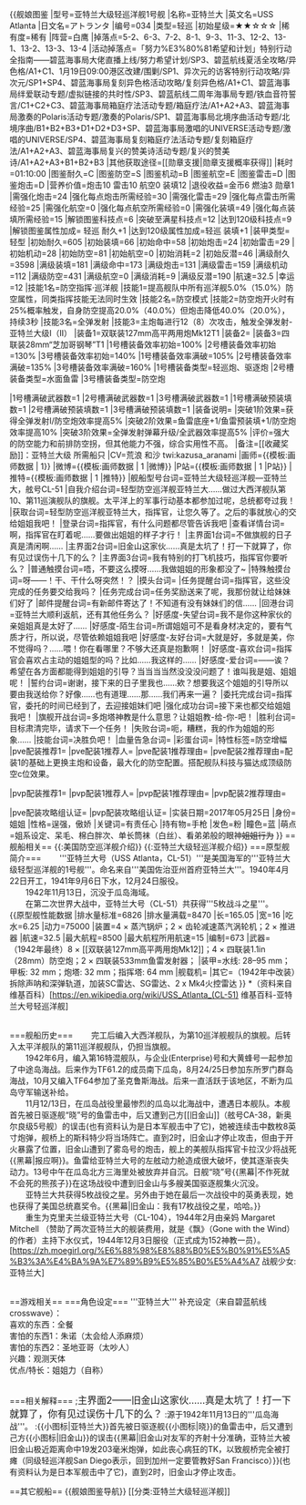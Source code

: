 {{舰娘图鉴
|型号=亚特兰大级轻巡洋舰1号舰
|名称=亚特兰大
|英文名=USS Atlanta
|日文名=アトランタ
|编号=034
|类型=轻巡
|初始星级=★★☆☆☆
|稀有度=稀有
|阵营=白鹰
|掉落点=5-2、6-3、7-2、8-1、9-3、11-3、12-2、13-1、13-2、13-3、13-4
|活动掉落点=「努力%E3%80%81希望和计划」特别行动全指南——碧蓝海事局大佬直播上线/努力希望计划/SP3、碧蓝航线夏活全攻略/异色格/A1+C1、1月19日09:00港区改建/围剿/SP1、异次元的访客特别行动攻略/异次元/SP1+SP4、碧蓝海事局复刻异色格活动攻略/复刻异色格/A1+C1、碧蓝海事局绊爱联动专题/虚拟链接的共时性/SP3、碧蓝航线二周年海事局专题/铁血音符誓言/C1+C2+C3、碧蓝海事局箱庭疗法活动专题/箱庭疗法/A1+A2+A3、碧蓝海事局激奏的Polaris活动专题/激奏的Polaris/SP1、碧蓝海事局北境序曲活动专题/北境序曲/B1+B2+B3+D1+D2+D3+SP、碧蓝海事局激唱的UNIVERSE活动专题/激唱的UNIVERSE/SP4、碧蓝海事局复刻箱庭疗法活动专题/复刻箱庭疗法/A1+A2+A3、碧蓝海事局复兴的赞美诗活动专题/复兴的赞美诗/A1+A2+A3+B1+B2+B3
|其他获取途径=[[勋章支援|勋章支援概率获得]]
|耗时=01:10:00
|图鉴耐久=C
|图鉴防空=S
|图鉴机动=B
|图鉴航空=E
|图鉴雷击=D
|图鉴炮击=D
|营养价值=炮击10  雷击10  航空0  装填12
|退役收益=金币6 燃油3 勋章1
|需强化炮击=24
|强化每点炮击所需经验=30
|需强化雷击=29
|强化每点雷击所需经验=25
|需强化航空=0
|强化每点航空所需经验=0
|需强化装填=49
|强化每点装填所需经验=15
|解锁图鉴科技点=6
|突破至满星科技点=12
|达到120级科技点=9
|解锁图鉴属性加成= 轻巡 耐久+1
|达到120级属性加成=轻巡 装填+1
|装甲类型=轻型
|初始耐久=605
|初始装填=66
|初始命中=58
|初始炮击=24
|初始雷击=29
|初始机动=28
|初始防空=81
|初始航空=0
|初始消耗=2
|初始反潜=46
|满级耐久=3598
|满级装填=181
|满级命中=173
|满级炮击=131
|满级雷击=159
|满级机动=112
|满级防空=431
|满级航空=0
|满级消耗=9
|满级反潜=190
|航速=32.5
|幸运=12
|技能1名=防空指挥·巡洋舰
|技能1=提高舰队中所有巡洋舰5.0%（15.0%）防空属性，同类指挥技能无法同时生效
|技能2名=防空模式
|技能2=防空炮开火时有25%概率触发，自身防空提高20.0%（40.0%）但炮击降低40.0%（20.0%），持续3秒
|技能3名=全弹发射
|技能3=主炮每进行12（8）次攻击，触发全弹发射-亚特兰大级I（II）
|装备1=双联装127mm高平两用炮Mk12T1
|装备2=
|装备3=四联装28mm“芝加哥钢琴”T1
|1号槽装备效率初始=100%
|2号槽装备效率初始=130%
|3号槽装备效率初始=140%
|1号槽装备效率满破=105%
|2号槽装备效率满破=135%
|3号槽装备效率满破=160%
|1号槽装备类型=轻巡炮、驱逐炮
|2号槽装备类型=水面鱼雷
|3号槽装备类型=防空炮
<!--鱼雷底座数不代表武器数，不了解的请勿修改数据。-->
|1号槽满破武器数=1
|2号槽满破武器数=1
|3号槽满破武器数=1
|1号槽满破预装填数=1
|2号槽满破预装填数=1
|3号槽满破预装填数=1
|装备说明=
|突破1阶效果=获得全弹发射I/防空炮效率提高5%
|突破2阶效果=鱼雷底座+1/鱼雷预装填+1/防空炮效率提高10%
|突破3阶效果=全弹发射弹幕升级/全武器效率提高5%
|评价=强大的防空能力和前排防空拐，但其他能力不强，综合实用性不高。
|备注=[[收藏奖励]]：亚特兰大级 所需船只
|CV=荒浪 和沙 twi:kazusa_aranami
|画师={{模板:画师数据 | 1}}
|微博={{模板:画师数据 | 1 |微博}}
|P站={{模板:画师数据 | 1 |P站}}
|推特={{模板:画师数据 | 1 |推特}}
|舰船型号台词=亚特兰大级轻巡洋舰—亚特兰大，舷号CL-51
|自我介绍台词=轻型防空巡洋舰亚特兰大……做过大西洋舰队第10、第11巡演舰队的旗舰。太平洋上的军事行动基本都参加过呢，总统都夸过我！
|获取台词=轻型防空巡洋舰亚特兰大，指挥官，让您久等了。之后的事就放心的交给姐姐我吧！
|登录台词=指挥官，有什么问题都尽管告诉我吧
|查看详情台词=啊，指挥官在盯着呢……要做出姐姐的样子才行！
|主界面1台词=不做旗舰的日子真是清闲啊……
|主界面2台词=旧金山这家伙……真是太坑了！打一下就算了，你有见过误伤十几下的么？
|主界面3台词=我有特别的打飞机技巧，指挥官你要听么？
|普通触摸台词=唔，不要这么摸呀……我做姐姐的形象都没了~
|特殊触摸台词=呀——！干、干什么呀突然！？
|摸头台词=
|任务提醒台词=指挥官，这些没完成的任务要交给我吗？
|任务完成台词=任务奖励送来了呢，我那份就让给妹妹们好了
|邮件提醒台词=有新邮件寄达了！不知道有没有妹妹们的信……
|回港台词=亚特兰大顺利返航，还有其他任务么？
|好感度-失望台词=我不是你这种家伙的亲姐姐真是太好了……
|好感度-陌生台词=所谓姐姐可不是看身材决定的，要有气质才行，所以说，尽管依赖姐姐我吧
|好感度-友好台词=大就是好，多就是美，你不觉得吗？……喂！你在看哪里？不够大还真是抱歉啊！
|好感度-喜欢台词=指挥官会喜欢占主动的姐姐型的吗？比如……我这样的……
|好感度-爱台词=——诶？希望在各方面都能得到姐姐的引导？当当当当然没没没问题了！谁叫我是姐、姐姐呢！
|誓约台词=谢谢，接下来的日子里我也……欸？想要我这个姐姐的引导所以要由我送给你？好像……也有道理……那……我们再来一遍？
|委托完成台词=指挥官，委托的时间已经到了，去迎接姐妹们吧
|强化成功台词=接下来也都交给姐姐我吧！
|旗舰开战台词=多炮塔神教是什么意思？让姐姐教-给-你-吧！
|胜利台词=目标肃清完毕，请求下一个任务！
|失败台词=呃，糟糕，我的作为姐姐的形象……
|技能台词=决胜负吧！
|血量告急台词=
|彩蛋台词=
|特性标签=防空增幅
|pve配装推荐1=
|pve配装1推荐人=
|pve配装1推荐理由=
|pve配装2推荐理由=配装1的基础上更换主炮和设备，最大化的防空配置。搭配舰队科技与猫达成顶级防空c位效果。

|pvp配装推荐1=
|pvp配装1推荐人=
|pvp配装1推荐理由=
|pvp配装2推荐理由=

|pve配装攻略组认证=
|pvp配装攻略组认证=
|实装日期=2017年05月25日
|身份=姐姐
|性格=逞强，傲娇
|关键词=有责任心
|持有物=手枪
|发色=粉
|瞳色=蓝
|萌点=姐系设定、呆毛、棉白胖次、单长筒袜（白丝）、看弟弟般的眼神<s>姐姐行为</s>
}}
==舰船相关==
{{:美国防空巡洋舰介绍}}
{{:亚特兰大级轻巡洋舰介绍}}
===原型舰简介===
　　'''亚特兰大号（USS Atlanta，CL-51）'''是美国海军的'''亚特兰大级轻型巡洋舰的1号舰'''。命名来自'''美国佐治亚州首府亚特兰大'''。1940年4月22日开工，1941年9月6日下水，12月24日服役。<br>
　　1942年11月13日，沉没于瓜岛海域。<br>
　　在第二次世界大战中，亚特兰大号（CL-51）共获得'''5枚战斗之星'''。<br>
{{原型舰性能数据
|排水量标准=6826
|排水量满载=8470
|长=165.05
|宽=16
|吃水=6.25
|动力=75000
|装置=4 × 蒸汽锅炉；2 × 齿轮减速蒸汽涡轮机；2 × 推进器
|航速=32.5
|最大航程=8500
|最大航程所用航速=15
|编制=673
|武器=（1942年最终）8 × [[双联装127mm高平两用炮Mk12]]；4 × 四联装1.1in（28mm）防空炮；2 × 四联装533mm鱼雷发射器；
|装甲=水线: 28–95 mm；甲板: 32 mm；炮塔: 32 mm；指挥塔: 64 mm
|舰载机=
|其它=（1942年中改装）拆除声呐和深弹轨道，加装SC雷达、SG雷达、2 x Mk4火控雷达
}}
*（资料来自维基百科）<ref>[https://en.wikipedia.org/wiki/USS_Atlanta_(CL-51) 维基百科-亚特兰大号轻巡洋舰]</ref><br><br>

===舰船历史===
　　完工后编入大西洋舰队，为第10巡洋舰舰队的旗舰。后转入太平洋舰队的第11巡洋舰舰队，仍担当旗舰。<br>
　　1942年6月，编入第16特混舰队，与企业(Enterprise)号和大黄蜂号一起参加了中途岛海战。后来作为TF61.2的成员南下瓜岛，8月24/25日参加东所罗门群岛海战，10月又编入TF64参加了圣克鲁斯海战。后来一直活跃于该地区，不断为瓜岛守军输送补给。<br>
　　11月12/13日，在瓜岛战役里最惨烈的瓜岛以北海战中，遭遇日本舰队。本舰首先被日驱逐舰“晓”号的鱼雷击中，后又遭到己方[[旧金山]]（舷号CA-38，新奥尔良级5号舰）的误击(也有资料认为是日本军舰击中了它)，她被连续击中数枚8英寸炮弹，舰桥上的斯科特少将当场阵亡。直到2时，旧金山才停止攻击，但由于开火暴露了位置，旧金山遭到了雾岛号的炮击，舰上的美舰队指挥官卡拉汉少将战死{{黑幕|报应啊}}。鱼雷给亚特兰大号的左舷动力舱造成很大破坏，使其逐渐丧失动力。13号中午在瓜岛北方三海里处被放弃并自沉。日舰“晓”号{{黑幕|不作死就不会死的熊孩子}}在这场战役中遭到旧金山与多艘美国驱逐舰集火沉没。<br>
　　亚特兰大共获得5枚战役之星。另外由于她在最后一次战役中的英勇表现，她也获得了美国总统嘉奖令。{{黑幕|旧金山：我有17枚战役之星，哈哈。}}<br>
　　重生为克里夫兰级亚特兰大号（CL-104），1944年2月由亲妈 Margaret Mitchell （赞助了两次亚特兰大的舰装费用，就是《飘》（Gone with the Wind）的作者）主持下水仪式，1944年12月3日服役（正式成为152神教一员）。<ref>[https://zh.moegirl.org/%E6%88%98%E8%88%B0%E5%B0%91%E5%A5%B3%3A%E4%BA%9A%E7%89%B9%E5%85%B0%E5%A4%A7 战舰少女:亚特兰大]</ref><br><br>

==游戏相关==
===角色设定===
'''亚特兰大''' 补充设定（来自碧蓝航线crosswave）：<br>
喜欢的东西：全餐<br>
害怕的东西1：朱诺（太会给人添麻烦）<br>
害怕的东西2：圣地亚哥（太吵人）<br>
兴趣：观测天体<br>
优点/特长：姐姐力（自称）<br><br>

===相关解释===
;<big>主界面2——旧金山这家伙……真是太坑了！打一下就算了，你有见过误伤十几下的么？</big>
:源于1942年11月13日的'''瓜岛海战'''。
:{{小图标|亚特兰大}}首先被日驱逐舰{{小图标|晓}}的鱼雷击中，后又遭到己方{{小图标|旧金山}}的误击{{黑幕|旧金山对友军的齐射十分准确，亚特兰大被旧金山极近距离命中19发203毫米炮弹，如此丧心病狂的TK，以致舰桥完全被打瘫（同级轻巡洋舰San Diego表示，回到加州一定要管教好San Francisco）}}(也有资料认为是日本军舰击中了它)，直到2时，旧金山才停止攻击。

==其它舰船==
{{舰娘图鉴导航}}
[[分类:亚特兰大级轻巡洋舰]]